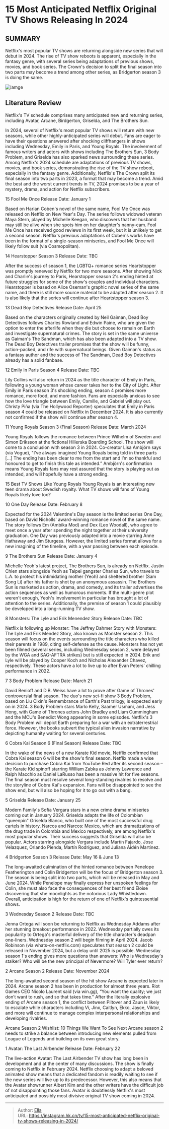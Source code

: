 # 15 Most Anticipated Netflix Original TV Shows Releasing In 2024


## SUMMARY 


 Netflix&#39;s most popular TV shows are returning alongside new series that will debut in 2024. 
 The rise of TV show reboots is apparent, especially in the fantasy genre, with several series being adaptations of previous shows, movies, and book series. 
The Crown&#39;s
 decision to split the final season into two parts may become a trend among other series, as
 Bridgerton 
season 3 is doing the same. 

![iamge](https://static1.srcdn.com/wordpress/wp-content/uploads/2024/01/most-anticipated-netflix-original-shows-2024-releases.jpg)

## Literature Review
Netflix&#39;s TV schedule comprises many anticipated new and returning series, including Avatar, Arcane, Birdgerton, Griselda, and The Brothers Sun.




In 2024, several of Netflix&#39;s most popular TV shows will return with new seasons, while other highly-anticipated series will debut. Fans are eager to have their questions answered after shocking cliffhangers in shows including Wednesday, Emily in Paris, and Young Royals. The involvement of famous writers and actors with shows including The Brothers Sun, 3 Body Problem, and Griselda has also sparked news surrounding these series.
Among Netflix&#39;s 2024 schedule are adaptations of previous TV shows, movies, and book series, demonstrating the rise of the TV show reboot, especially in the fantasy genre. Additionally, Netflix&#39;s The Crown split its final season into two parts in 2023, a format that may become a trend. Amid the best and the worst current trends in TV, 2024 promises to be a year of mystery, drama, and action for Netflix subscribers.









 








 15  Fool Me Once 
Release Date: January 1
        

Based on Harlan Coben&#39;s novel of the same name, Fool Me Once was released on Netflix on New Year&#39;s Day. The series follows widowed veteran Maya Stern, played by Michelle Keegan, who discovers that her husband may still be alive when she spots him on her daughter&#39;s nanny-cam. Fool Me Once has received good reviews in its first week, but it is unlikely to get a second season. Netflix&#39;s previous adaptations of Coben&#39;s works have been in the format of a single-season miniseries, and Fool Me Once will likely follow suit (via Cosmopolitan).







 14  Hearstopper Season 3 
Release Date: TBC
        

After the success of season 1, the LGBTQ&#43; romance series Heartstopper was promptly renewed by Netflix for two more seasons. After showing Nick and Charlie&#39;s journey to Paris, Hearstopper season 2&#39;s ending hinted at future struggles for some of the show&#39;s couples and individual characters. Hearstopper is based on Alice Oseman&#39;s graphic novel series of the same name, and there is still more source material to be adapted after season 2. It is also likely that the series will continue after Heartstopper season 3.





 13  Dead Boy Detectives 
Release Date: April 25
        

Based on the characters originally created by Neil Gaiman, Dead Boy Detectives follows Charles Rowland and Edwin Paine, who are given the option to enter the afterlife when they die but choose to remain on Earth and investigate supernatural crimes. The story is set in the same universe as Gaiman&#39;s The Sandman, which has also been adapted into a TV show. The Dead Boy Detectives trailer promises that the show will be funny, action-packed, and rife with supernatural beings. Given Gaiman&#39;s status as a fantasy author and the success of The Sandman, Dead Boy Detectives already has a solid fanbase.







 12  Emily In Paris Season 4 
Release Date: TBC
        

Lily Collins will also return in 2024 as the title character of Emily in Paris, following a young woman whose career takes her to the City of Light. After Emily in Paris season 3&#39;s shocking ending, season 4 promises more romance, more food, and more fashion. Fans are especially anxious to see how the love triangle between Emily, Camille, and Gabriel will play out. Christy Piña (via The Hollywood Reporter) speculates that Emily in Paris season 4 could be released on Netflix in December 2024. It is also currently not confirmed if the show will continue after season 4.





 11  Young Royals Season 3 (Final Season) 
Release Date: March 2024
        

Young Royals follows the romance between Prince Wilhelm of Sweden and Simon Eriksson at the fictional Hillerska Boarding School. The show will come to a conclusion with season 3 in 2024. Co-creator Lisa Ambjörn says (via Vogue), &#34;I’ve always imagined Young Royals being told in three parts [...] The ending has been clear to me from the start and I’m so thankful and honoured to get to finish this tale as intended.” Ambjörn&#39;s confirmation means Young Royals fans may rest assured that the story is playing out as intended, and will hopefully have a strong ending.
            
 
 15 Best TV Shows Like Young Royals 
Young Royals is an interesting new teen drama about Swedish royalty. What TV shows will fans of Young Royals likely love too?









 10  One Day 
Release Date: February 8
        

Expected for the 2024 Valentine&#39;s Day season is the limited series One Day, based on David Nicholls&#39; award-winning romance novel of the same name. The story follows Em (Ambika Mod) and Dex (Leo Woodall), who agree to meet once a year after spending the night together at their university graduation. One Day was previously adapted into a movie starring Anne Hathaway and Jim Sturgess. However, the limited series format allows for a new imagining of the timeline, with a year passing between each episode.





 9  The Brothers Sun 
Release Date: January 4


 







Michelle Yeoh&#39;s latest project, The Brothers Sun, is already on Netflix. Justin Chien stars alongside Yeoh as Taipei gangster Charles Sun, who travels to L.A. to protect his intimidating mother (Yeoh) and sheltered brother (Sam Song Li) after his father is shot by an anonymous assassin. The Brothers Sun is marketed as action, drama, and comedy, and its trailer advertises the action sequences as well as humorous moments. If the multi-genre plot weren&#39;t enough, Yeoh&#39;s involvement in particular has brought a lot of attention to the series. Additionally, the premise of season 1 could plausibly be developed into a long-running TV show.







 8  Monsters: The Lyle and Erik Menendez Story 
Release Date: TBC
        

Netflix is following up Monster: The Jeffrey Dahmer Story with Monsters: The Lyle and Erik Mendez Story, also known as Monster season 2. This season will focus on the events surrounding the title characters who killed their parents in 1989, citing self-defense as the cause. Monsters has not yet been filmed (several series, including Wednesday season 2, were delayed by the WGA and SAG-AFTRA strikes) but is still expected in 2024. Erik and Lyle will be played by Cooper Koch and Nicholas Alexander Chavez, respectively. These actors have a lot to live up to after Evan Peters&#39; chilling performance in 2022.





 7  3 Body Problem 
Release Date: March 21
        

David Benioff and D.B. Weiss have a lot to prove after Game of Thrones&#39; controversial final season. The duo&#39;s new sci-fi show 3 Body Problem, based on Liu Cixin&#39;s Remembrance of Earth&#39;s Past trilogy, is expected early on in 2024. 3 Body Problem stars Marlo Kelly, Saamer Usmani, and Jess Hong, with Game of Thrones actors John Bradley and Liam Cummingham and the MCU&#39;s Benedict Wong appearing in some episodes. Netflix&#39;s 3 Body Problem will depict Earth preparing for a war with an extraterrestrial force. However, the books subvert the typical alien invasion narrative by depicting humanity waiting for several centuries.







 6  Cobra Kai Season 6 (Final Season) 
Release Date: TBC
        

In the wake of the news of a new Karate Kid movie, Netflix confirmed that Cobra Kai season 6 will be the show&#39;s final season. Netflix made a wise decision to purchase Cobra Kai from YouTube Red after its second season – the Karate Kid spinoff starring William Zabka as Johnny Lawrence and Ralph Macchio as Daniel LaRusso has been a massive hit for five seasons. The final season must resolve several long-standing rivalries to resolve and the storyline of Cobra Kai&#39;s expansion. Fans will be disappointed to see the show end, but will also be hoping for it to go out with a bang.





 5  Griselda 
Release Date: January 25
        

Modern Family&#39;s Sofía Vergara stars in a new crime drama miniseries coming out in January 2024. Griselda adapts the life of Colombian &#34;queenpin&#34; Griselda Blanco, who built one of the most successful drug cartels in history. Narcos and Narcos: Mexico, which are dramatizations of the drug trade in Colombia and Mexico respectively, are among Netflix&#39;s most popular shows. Their success suggests that Griselda will also be popular. Actors starring alongside Vergara include Martín Fajardo, Jose Velazquez, Orlando Pienda, Martín Rodríguez, and Juliana Aidén Martinez.





 4  Bridgerton Season 3 
Release Date: May 16 &amp; June 13
        

The long-awaited culmination of the hinted romance between Penelope Featherington and Colin Bridgerton will be the focus of Bridgerton season 3. The season is being split into two parts, which will be released in May and June 2024. While Penelope may finally express her unspoken feelings for Colin, she must also face the consequences of her best friend Eloise discovering that she moonlights as the notorious Lady Whistledown. Overall, anticipation is high for the return of one of Netflix&#39;s quintessential shows.





 3  Wednesday Season 2 
Release Date: TBC
        

Jenna Ortega will soon be returning to Netflix as Wednesday Addams after her stunning breakout performance in 2022. Wednesday partially owes its popularity to Ortega&#39;s masterful delivery of the title character&#39;s deadpan one-liners. Wednesday season 2 will begin filming in April 2024. Jacob Robinson (via whats-on-netflix.com) speculates that season 2 could be released in November 2024, but a delay until 2025 is possible. Wednesday season 1&#39;s ending gives more questions than answers: Who is Wednesday&#39;s stalker? Who will be the new principal of Nevermore? Will Tyler ever return?





 2  Arcane Season 2 
Release Date: November 2024


 







The long-awaited second season of the hit show Arcane is expected later in 2024. Arcane season 2 has been in production for almost three years. Riot Games CEO Nicolo Laurent said (via win.gg), “You want the quality; we just don’t want to rush, and so that takes time.&#34; After the literally explosive ending of Arcane season 1, the conflict between Piltover and Zaun is likely to escalate while characters including Vi, Jinx, Caitlyn, Ekko, Jayce, Viktor, and more will continue to manage complex interpersonal relationships and developing rivalries.
            
 
 Arcane Season 2 Wishlist: 10 Things We Want To See Next 
Arcane season 2 needs to strike a balance between introducing new elements pulled from League of Legends and building on its own great story.









 1  Avatar: The Last Airbender 
Release Date: February 22


 







The live-action Avatar: The Last Airbender TV show has long been in development and at the center of many discussions. The show is finally coming to Netflix in February 2024. Netflix choosing to adapt a beloved animated show means that a dedicated fandom is readily waiting to see if the new series will live up to its predecessor. However, this also means that the Avatar showrunner Albert Kim and the other writers have the difficult job of not disappointing those fans. Avatar is doubtlessly Netflix&#39;s most anticipated and possibly most divisive original TV show coming in 2024.




---

> Author: [Ella](https://instagram.hk.cn/)  
> URL: https://instagram.hk.cn/tv/15-most-anticipated-netflix-original-tv-shows-releasing-in-2024/  

